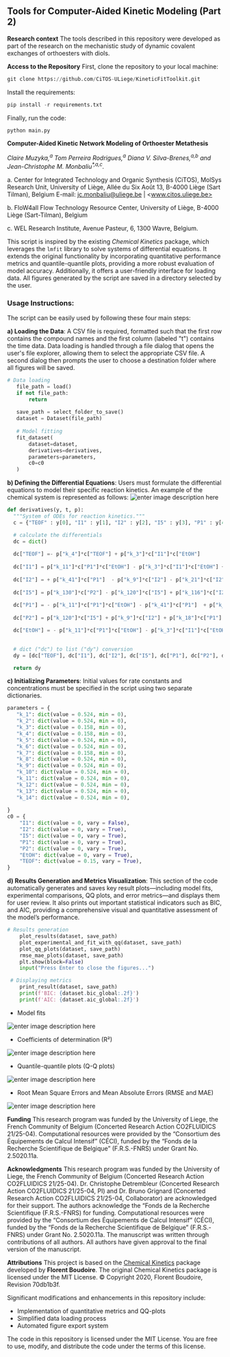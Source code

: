 ﻿**Tools for Computer-Aided Kinetic Modeling (Part 2)**
---
**Research context**
The tools described in this repository were developed as part of the research on the mechanistic study of dynamic covalent exchanges of orthoesters with diols.

**Access to the Repository**
First, clone the repository to your local machine:
```python
git clone https://github.com/CiTOS-ULiege/KineticFitToolkit.git
```
Install the requirements:
```python
pip install -r requirements.txt
```
Finally, run the code: 
```python
python main.py
```

**Computer-Aided Kinetic Network Modeling of Orthoester Metathesis**

*Claire Muzyka,<sup>a</sup> Tom Perreira Rodrigues,<sup>a</sup> Diana V. Silva-Brenes,<sup>a,b</sup> and Jean-Christophe M. Monbaliu<sup>\*,a,c</sup>.*

a. Center for Integrated Technology and Organic Synthesis (CiTOS), MolSys Research Unit, University of Liège, Allée du Six Août 13, B-4000 Liège (Sart Tilman), Belgium 
E-mail: <jc.monbaliu@uliege.be> | <www.citos.uliege.be>

b. FloW4all Flow Technology Resource Center, University of Liège, B-4000 Liège (Sart-Tilman), Belgium

c. WEL Research Institute, Avenue Pasteur, 6, 1300 Wavre, Belgium.

This script is inspired by the existing _Chemical Kinetics_ package, which leverages the `lmfit` library to solve systems of differential equations. It extends the original functionality by incorporating quantitative performance metrics and quantile-quantile plots, providing a more robust evaluation of model accuracy. Additionally, it offers a user-friendly interface for loading data. All figures generated by the script are saved in a directory selected by the user.

### Usage Instructions:

The script can be easily used by following these four main steps:

 **a) Loading the Data**: A CSV file is required, formatted such that the first row contains the compound names and the first column (labeled "t") contains the time data. Data loading is handled through a file dialog that opens the user's file explorer, allowing them to select the appropriate CSV file. A second dialog then prompts the user to choose a destination folder where all figures will be saved.
 ```python
 # Data loading
    file_path = load()
    if not file_path:
        return
        
    save_path = select_folder_to_save()
    dataset = Dataset(file_path)
    
    # Model fitting
    fit_dataset(
        dataset=dataset,
        derivatives=derivatives,
        parameters=parameters,
        c0=c0
    )
 ```
**b) Defining the Differential Equations**: Users must formulate the differential equations to model their specific reaction kinetics. An example of the chemical system is represented as follows: 
![enter image description here](https://lh3.googleusercontent.com/d/1Q00ySi8RQUJZcVI8eOvQCjf3ZsbI1IMS)
  ```python 
  def derivatives(y, t, p):
    """System of ODEs for reaction kinetics."""
    c = {"TEOF" : y[0], "I1" : y[1], "I2" : y[2], "I5" : y[3], "P1" : y[4], "P2" : y[5], "EtOH" : y[6]}

    # calculate the differentials
    dc = dict()
    
    dc["TEOF"] =- p["k_4"]*c["TEOF"] + p["k_3"]*c["I1"]*c["EtOH"] 
    
    dc["I1"] = p["k_11"]*c["P1"]*c["EtOH"] - p["k_3"]*c["I1"]*c["EtOH"] + p["k_8"]*c["I2"]*c["EtOH"] + p["k_4"]*c["TEOF"] - p["k_5"]*c["I1"] - p["k_7"]*c["I1"]  
    
    dc["I2"] = + p["k_41"]*c["P1"]  - p["k_9"]*c["I2"] - p["k_21"]*c["I2"] - p["k_116"]*c["I2"] + p["k_7"]*c["I1"] - p["k_8"]*c["I2"]*c["EtOH"] 
    
    dc["I5"] = p["k_130"]*c["P2"] - p["k_120"]*c["I5"] + p["k_116"]*c["I2"] 
          
    dc["P1"] = - p["k_11"]*c["P1"]*c["EtOH"] - p["k_41"]*c["P1"]  + p["k_21"]*c["I2"] - p["k_18"]*c["P1"] + p["k_5"]*c["I1"] + p["k_73"]*c["P2"]*c["EtOH"] 
    
    dc["P2"] = p["k_120"]*c["I5"] + p["k_9"]*c["I2"] + p["k_18"]*c["P1"] - p["k_73"]*c["P2"]*c["EtOH"] - p["k_130"]*c["P2"]
  
    dc["EtOH"] = - p["k_11"]*c["P1"]*c["EtOH"] - p["k_3"]*c["I1"]*c["EtOH"] + p["k_9"]*c["I2"] - p["k_8"]*c["I2"]*c["EtOH"] - p["k_73"]*c["P2"]*c["EtOH"] + p["k_18"]*c["P1"] + p["k_116"]*c["I2"] + p["k_4"]*c["TEOF"] + p["k_5"]*c["I1"] + p["k_7"]*c["I1"] 
  
       
    # dict ("dc") to list ("dy") conversion
    dy = [dc["TEOF"], dc["I1"], dc["I2"], dc["I5"], dc["P1"], dc["P2"], dc["EtOH"]]

    return dy
 ```
**c) Initializing Parameters**: Initial values for rate constants and concentrations must be specified in the script using two separate dictionaries. 
```python
parameters = {
   "k_1": dict(value = 0.524, min = 0),
   "k_2": dict(value = 0.524, min = 0),
   "k_3": dict(value = 0.158, min = 0),
   "k_4": dict(value = 0.158, min = 0),
   "k_5": dict(value = 0.524, min = 0),
   "k_6": dict(value = 0.524, min = 0),
   "k_7": dict(value = 0.158, min = 0),
   "k_8": dict(value = 0.524, min = 0),
   "k_9": dict(value = 0.524, min = 0),
   "k_10": dict(value = 0.524, min = 0),
   "k_11": dict(value = 0.524, min = 0),
   "k_12": dict(value = 0.524, min = 0),
   "k_13": dict(value = 0.524, min = 0),
   "k_14": dict(value = 0.524, min = 0),
    
}
c0 = {
    "I1": dict(value = 0, vary = False),
    "I2": dict(value = 0, vary = True),
    "I5": dict(value = 0, vary = True),
    "P1": dict(value = 0, vary = True),
    "P2": dict(value = 0, vary = True),
    "EtOH": dict(value = 0, vary = True),
    "TEOF": dict(value = 0.15, vary = True),
}
  ```
**d) Results Generation and Metrics Visualization**: This section of the code automatically generates and saves key result plots—including model fits, experimental comparisons, QQ plots, and error metrics—and displays them for user review. It also prints out important statistical indicators such as BIC, and AIC, providing a comprehensive visual and quantitative assessment of the model’s performance.
```python
# Results generation
    plot_results(dataset, save_path)
    plot_experimental_and_fit_with_qq(dataset, save_path)
    plot_qq_plots(dataset, save_path)
    rmse_mae_plots(dataset, save_path)
    plt.show(block=False)
    input("Press Enter to close the figures...")

 # Displaying metrics
    print_result(dataset, save_path)
    print(f'BIC: {dataset.bic_global:.2f}')
    print(f'AIC: {dataset.aic_global:.2f}')
```

 - Model fits

![enter image description here](https://lh3.googleusercontent.com/d/1yie4vvHYKIdRdvbEiPPifH20AJMDLKPE)
 
- Coefficients of determination (R²)

![enter image description here](https://lh3.googleusercontent.com/d/1CT2iBgCVhJ40Z-YpApZGGigvozLeJzCD)

- Quantile-quantile plots (Q-Q plots)

![enter image description here](https://lh3.googleusercontent.com/d/10X38x8fKUyYv2wPROHr1fZP87vkOv80A)


- Root Mean Square Errors and Mean Absolute Errors (RMSE and MAE)

![enter image description here](https://lh3.googleusercontent.com/d/12LBeIjikGIRQ_LtaLLz3_xtoAtZutHT5)

**Funding**
This research program was funded by the University of Liege, the French Community of Belgium (Concerted Research Action CO2FLUIDICS 21/25-04). Computational resources were provided by the “Consortium des Équipements de Calcul Intensif” (CÉCI), funded by the “Fonds de la Recherche Scientifique de Belgique” (F.R.S.-FNRS) under Grant No. 2.5020.11a. 

**Acknowledgments**
This research program was funded by the University of Liege, the French Community of Belgium (Concerted Research Action CO2FLUIDICS 21/25-04). Dr. Christophe Detrembleur (Concerted Research Action CO2FLUIDICS 21/25-04, PI) and Dr. Bruno Grignard (Concerted Research Action CO2FLUIDICS 21/25-04, Collaborator) are acknowledged for their support. The authors acknowledge the “Fonds de la Recherche Scientifique (F.R.S.-FNRS) for funding. Computational resources were provided by the “Consortium des Équipements de Calcul Intensif” (CÉCI), funded by the “Fonds de la Recherche Scientifique de Belgique” (F.R.S.-FNRS) under Grant No. 2.5020.11a. The manuscript was written through contributions of all authors. All authors have given approval to the final version of the manuscript.

**Attributions**
This project is based on the  [Chemical Kinetics](https://chemical-kinetics.readthedocs.io/en/latest/)  package developed by  **Florent Boudoire**. The original Chemical Kinetics package is licensed under the MIT License.
© Copyright 2020, Florent Boudoire, Revision 70db1b3f.

Significant modifications and enhancements in this repository include:
-   Implementation of quantitative metrics and QQ-plots
-   Simplified data loading process
-   Automated figure export system

The code in this repository is licensed under the MIT License. You are free to use, modify, and distribute the code under the terms of this license.
